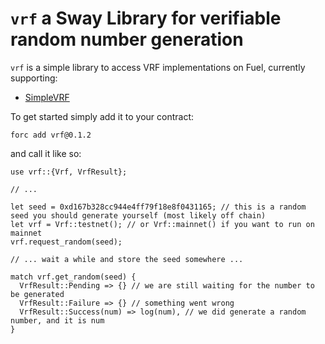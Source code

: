 # `vrf` a Sway Library for verifiable random number generation

`vrf` is a simple library to access VRF implementations on Fuel, currently supporting:

- [SimpleVRF](https://github.com/darthbenro008/simplevrf)


To get started simply add it to your contract:

```
forc add vrf@0.1.2
```

and call it like so:

```sway
use vrf::{Vrf, VrfResult};

// ...

let seed = 0xd167b328cc944e4ff79f18e8f0431165; // this is a random seed you should generate yourself (most likely off chain)
let vrf = Vrf::testnet(); // or Vrf::mainnet() if you want to run on mainnet
vrf.request_random(seed);

// ... wait a while and store the seed somewhere ...

match vrf.get_random(seed) {
  VrfResult::Pending => {} // we are still waiting for the number to be generated
  VrfResult::Failure => {} // something went wrong
  VrfResult::Success(num) => log(num), // we did generate a random number, and it is num
}

```

